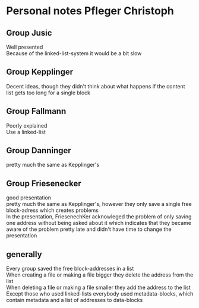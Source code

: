 # Personal notes Pfleger Christoph #

## Group Jusic ##
  Well presented  
  Because of the linked-list-system it would be a bit slow  
## Group Kepplinger ##
  Decent ideas, though they didn't think about what happens if the content list gets too long for a single block  
## Group Fallmann ##
  Poorly explained  
  Use a linked-list  
## Group Danninger ##
  pretty much the same as Kepplinger's  
## Group Friesenecker ##
  good presentation  
  pretty much the same as Kepplinger's, however they only save a single free block-adress which creates problems  
  In the presentation, FriesenechKer acknowleged the problem of only saving one address without being asked about it which 
indicates that they became aware of the problem pretty late and didn't have time to change the presentation  
## generally ##
  Every group saved the free block-addresses in a list  
  When creating a file or making a file bigger they delete the address from the list  
  When deleting a file or making a file smaller they add the address to the list  
  Except those who used linked-lists everybody used metadata-blocks, which contain metadata and a list of addresses to data-blocks  
